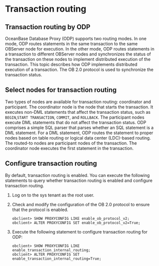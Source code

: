 # Transaction routing

## Transaction routing by ODP

OceanBase Database Proxy (ODP) supports two routing modes. In one mode, ODP routes statements in the same transaction to the same OBServer node for execution. In the other mode, ODP routes statements in a transaction to different OBServer nodes and synchronizes the status of the transaction on these nodes to implement distributed execution of the transaction. This topic describes how ODP implements distributed execution of a transaction.
The OB 2.0 protocol is used to synchronize the transaction status. 

## Select nodes for transaction routing

Two types of nodes are available for transaction routing: coordinator and participant. The coordinator node is the node that starts the transaction. It executes non-DML statements that affect the transaction status, such as `BEGIN`,`START TRANSACTION`, `COMMIT`, and `ROLLBACK`. The participant nodes execute DML statements that do not affect the transaction status.
ODP comprises a simple SQL parser that parses whether an SQL statement is a DML statement. For a DML statement, ODP routes the statement to proper nodes based on table routing or logical data center (LDC)-based routing. The routed-to nodes are participant nodes of the transaction. The coordinator node executes the first statement in the transaction. 

## Configure transaction routing

By default, transaction routing is enabled. You can execute the following statements to query whether transaction routing is enabled and configure transaction routing. 

1. Log on to the sys tenant as the root user. 
2. Check and modify the configuration of the OB 2.0 protocol to ensure that the protocol is enabled. 

   ```shell
   obclient> SHOW PROXYCONFIG LIKE enable_ob_protocol_v2;
   obclient> ALTER PROXYCONFIG SET enable_ob_protocol_v2=True;
   ```

3. Execute the following statement to configure transaction routing for ODP: 

   ```shell
   obclient> SHOW PROXYCONFIG LIKE enable_transaction_internal_routing;
   obclient> ALTER PROXYCONFIG SET enable_transaction_internal_routing=True;
   ```
